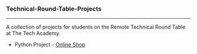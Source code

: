 ### Technical-Round-Table-Projects
***

A collection of projects for students on the Remote Technical Round Table at The Tech Academy.

* Python Project - [Online Shop](https://github.com/Technical-Round-Table/Technical-Round-Table-Projects/tree/master/TRT-Python-OnlineShop)



